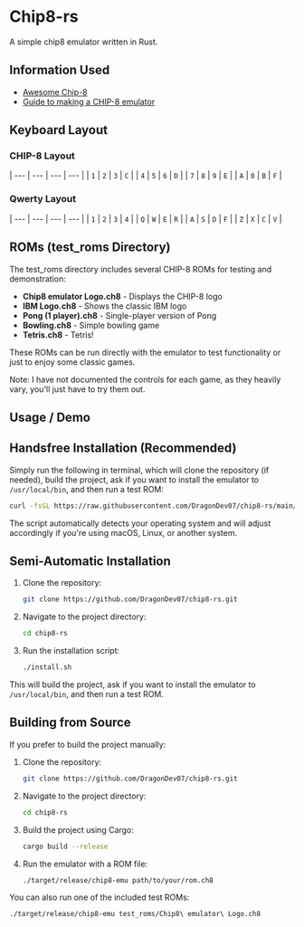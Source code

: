 # Chip8-rs

A simple chip8 emulator written in Rust.

## Information Used

- [Awesome Chip-8](https://chip-8.github.io/links/)
- [Guide to making a CHIP-8 emulator](https://tobiasvl.github.io/blog/write-a-chip-8-emulator/)

## Keyboard Layout
### CHIP-8 Layout
| --- | --- | --- | --- |
| `1` | `2` | `3` | `C` |
| `4` | `5` | `6` | `D` |
| `7` | `8` | `9` | `E` |
| `A` | `0` | `B` | `F` |

### Qwerty Layout
| --- | --- | --- | --- |
| `1` | `2` | `3` | `4` |
| `Q` | `W` | `E` | `R` |
| `A` | `S` | `D` | `F` |
| `Z` | `X` | `C` | `V` |

## ROMs (test_roms Directory)

The test_roms directory includes several CHIP-8 ROMs for testing and demonstration:

- **Chip8 emulator Logo.ch8** - Displays the CHIP-8 logo
- **IBM Logo.ch8** - Shows the classic IBM logo
- **Pong (1 player).ch8** - Single-player version of Pong
- **Bowling.ch8** - Simple bowling game
- **Tetris.ch8** - Tetris!

These ROMs can be run directly with the emulator to test functionality or just to enjoy some classic games.

Note: I have not documented the controls for each game, as they heavily vary, you'll just have to try them out.

## Usage / Demo

## Handsfree Installation (Recommended)

Simply run the following in terminal, which will clone the repository (if needed), build the project, ask if you want to install the emulator to `/usr/local/bin`, and then run a test ROM:

```bash
curl -fsSL https://raw.githubusercontent.com/DragonDev07/chip8-rs/main/handsfree_install.sh | sh
```

The script automatically detects your operating system and will adjust accordingly if you're using macOS, Linux, or another system.

## Semi-Automatic Installation

1. Clone the repository:

   ```bash
   git clone https://github.com/DragonDev07/chip8-rs.git
   ```

2. Navigate to the project directory:

   ```bash
   cd chip8-rs
   ```

3. Run the installation script:
   ```bash
   ./install.sh
   ```

This will build the project, ask if you want to install the emulator to `/usr/local/bin`, and then run a test ROM.

## Building from Source

If you prefer to build the project manually:

1. Clone the repository:

   ```bash
   git clone https://github.com/DragonDev07/chip8-rs.git
   ```

2. Navigate to the project directory:

   ```bash
   cd chip8-rs
   ```

3. Build the project using Cargo:

   ```bash
   cargo build --release
   ```

4. Run the emulator with a ROM file:
   ```bash
   ./target/release/chip8-emu path/to/your/rom.ch8
   ```

You can also run one of the included test ROMs:

```bash
./target/release/chip8-emu test_roms/Chip8\ emulator\ Logo.ch8
```
